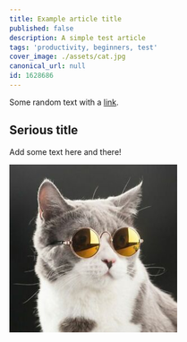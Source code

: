 ```yaml
---
title: Example article title
published: false
description: A simple test article
tags: 'productivity, beginners, test'
cover_image: ./assets/cat.jpg
canonical_url: null
id: 1628686
---
```


Some random text with a [link](https://code.visualstudio.com).

## Serious title

Add some text here and there!

![and some pictures too](./assets/cat.jpg)
